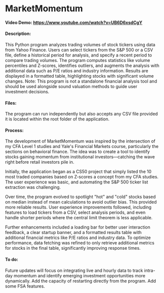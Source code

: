 # MarketMomentum

#### Video Demo:  https://www.youtube.com/watch?v=UB6D6xsdCgY

#### Description:
This Python program analyzes trading volumes of stock tickers using data from Yahoo Finance. Users can select tickers from the S&P 500 or a CSV file, define a historical period for analysis, and specify a recent period to compare trading volumes. The program computes statistics like volume percentiles and Z-scores, identifies outliers, and augments the analysis with additional data such as P/E ratios and industry information. Results are displayed in a formatted table, highlighting stocks with significant volume changes. Note: This program is not a standalone financial analysis tool and should be used alongside sound valuation methods to guide user investment decisions.

#### Files:
The program can run independently but also accepts any CSV file provided it is located within the root folder of the application.

#### Process:
The development of MarketMomentum was inspired by the intersection of my CFA Level 1 studies and Yale's Financial Markets course, particularly the sections on behavioral finance. The idea was to create a tool to identify stocks gaining momentum from institutional investors—catching the wave right before retail investors pile in.

Initially, the application began as a CS50 project that simply listed the 10 most traded companies based on Z-scores a concept from my CFA studies. The user experience was basic, and automating the S&P 500 ticker list extraction was challenging.

Over time, the program evolved to spotlight "hot" and "cold" stocks based on median instead of mean calculations to avoid outlier bias. This provided more reliable results. User experience improvements followed, including features to load tickers from a CSV, select analysis periods, and even handle shorter periods where the central limit theorem is less applicable.

Further enhancements included a loading bar for better user interaction feedback, a clear startup banner, and a formatted results table with additional financial metrics like P/E ratios and industry data. To optimize performance, data fetching was refined to only retrieve additional metrics for stocks in the final table, significantly improving response times.

#### To do:
Future updates will focus on integrating live and hourly data to track intra-day momentum and identify emerging investment opportunities more dynamically. Add the capacity of restarting directly from the program. Add some FSA features.
